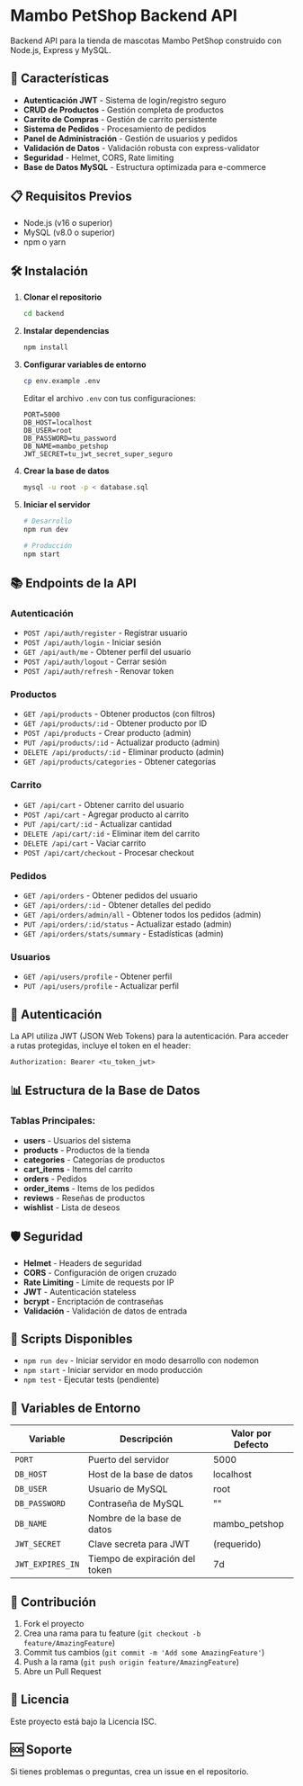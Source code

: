 # Mambo PetShop Backend API

Backend API para la tienda de mascotas Mambo PetShop construido con Node.js, Express y MySQL.

## 🚀 Características

- **Autenticación JWT** - Sistema de login/registro seguro
- **CRUD de Productos** - Gestión completa de productos
- **Carrito de Compras** - Gestión de carrito persistente
- **Sistema de Pedidos** - Procesamiento de pedidos
- **Panel de Administración** - Gestión de usuarios y pedidos
- **Validación de Datos** - Validación robusta con express-validator
- **Seguridad** - Helmet, CORS, Rate limiting
- **Base de Datos MySQL** - Estructura optimizada para e-commerce

## 📋 Requisitos Previos

- Node.js (v16 o superior)
- MySQL (v8.0 o superior)
- npm o yarn

## 🛠️ Instalación

1. **Clonar el repositorio**
   ```bash
   cd backend
   ```

2. **Instalar dependencias**
   ```bash
   npm install
   ```

3. **Configurar variables de entorno**
   ```bash
   cp env.example .env
   ```
   
   Editar el archivo `.env` con tus configuraciones:
   ```env
   PORT=5000
   DB_HOST=localhost
   DB_USER=root
   DB_PASSWORD=tu_password
   DB_NAME=mambo_petshop
   JWT_SECRET=tu_jwt_secret_super_seguro
   ```

4. **Crear la base de datos**
   ```bash
   mysql -u root -p < database.sql
   ```

5. **Iniciar el servidor**
   ```bash
   # Desarrollo
   npm run dev
   
   # Producción
   npm start
   ```

## 📚 Endpoints de la API

### Autenticación
- `POST /api/auth/register` - Registrar usuario
- `POST /api/auth/login` - Iniciar sesión
- `GET /api/auth/me` - Obtener perfil del usuario
- `POST /api/auth/logout` - Cerrar sesión
- `POST /api/auth/refresh` - Renovar token

### Productos
- `GET /api/products` - Obtener productos (con filtros)
- `GET /api/products/:id` - Obtener producto por ID
- `POST /api/products` - Crear producto (admin)
- `PUT /api/products/:id` - Actualizar producto (admin)
- `DELETE /api/products/:id` - Eliminar producto (admin)
- `GET /api/products/categories` - Obtener categorías

### Carrito
- `GET /api/cart` - Obtener carrito del usuario
- `POST /api/cart` - Agregar producto al carrito
- `PUT /api/cart/:id` - Actualizar cantidad
- `DELETE /api/cart/:id` - Eliminar item del carrito
- `DELETE /api/cart` - Vaciar carrito
- `POST /api/cart/checkout` - Procesar checkout

### Pedidos
- `GET /api/orders` - Obtener pedidos del usuario
- `GET /api/orders/:id` - Obtener detalles del pedido
- `GET /api/orders/admin/all` - Obtener todos los pedidos (admin)
- `PUT /api/orders/:id/status` - Actualizar estado (admin)
- `GET /api/orders/stats/summary` - Estadísticas (admin)

### Usuarios
- `GET /api/users/profile` - Obtener perfil
- `PUT /api/users/profile` - Actualizar perfil

## 🔐 Autenticación

La API utiliza JWT (JSON Web Tokens) para la autenticación. Para acceder a rutas protegidas, incluye el token en el header:

```
Authorization: Bearer <tu_token_jwt>
```

## 📊 Estructura de la Base de Datos

### Tablas Principales:
- **users** - Usuarios del sistema
- **products** - Productos de la tienda
- **categories** - Categorías de productos
- **cart_items** - Items del carrito
- **orders** - Pedidos
- **order_items** - Items de los pedidos
- **reviews** - Reseñas de productos
- **wishlist** - Lista de deseos

## 🛡️ Seguridad

- **Helmet** - Headers de seguridad
- **CORS** - Configuración de origen cruzado
- **Rate Limiting** - Límite de requests por IP
- **JWT** - Autenticación stateless
- **bcrypt** - Encriptación de contraseñas
- **Validación** - Validación de datos de entrada

## 🚀 Scripts Disponibles

- `npm run dev` - Iniciar servidor en modo desarrollo con nodemon
- `npm start` - Iniciar servidor en modo producción
- `npm test` - Ejecutar tests (pendiente)

## 📝 Variables de Entorno

| Variable | Descripción | Valor por Defecto |
|----------|-------------|-------------------|
| `PORT` | Puerto del servidor | 5000 |
| `DB_HOST` | Host de la base de datos | localhost |
| `DB_USER` | Usuario de MySQL | root |
| `DB_PASSWORD` | Contraseña de MySQL | "" |
| `DB_NAME` | Nombre de la base de datos | mambo_petshop |
| `JWT_SECRET` | Clave secreta para JWT | (requerido) |
| `JWT_EXPIRES_IN` | Tiempo de expiración del token | 7d |

## 🤝 Contribución

1. Fork el proyecto
2. Crea una rama para tu feature (`git checkout -b feature/AmazingFeature`)
3. Commit tus cambios (`git commit -m 'Add some AmazingFeature'`)
4. Push a la rama (`git push origin feature/AmazingFeature`)
5. Abre un Pull Request

## 📄 Licencia

Este proyecto está bajo la Licencia ISC.

## 🆘 Soporte

Si tienes problemas o preguntas, crea un issue en el repositorio. 